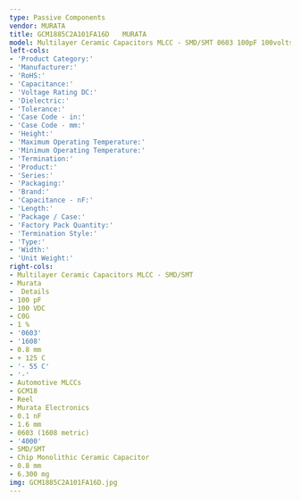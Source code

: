 ```yaml
---
type: Passive Components
vendor: MURATA
title: GCM1885C2A101FA16D　　MURATA
model: Multilayer Ceramic Capacitors MLCC - SMD/SMT 0603 100pF 100volts C0G 1%
left-cols:
- 'Product Category:'
- 'Manufacturer:'
- 'RoHS:'
- 'Capacitance:'
- 'Voltage Rating DC:'
- 'Dielectric:'
- 'Tolerance:'
- 'Case Code - in:'
- 'Case Code - mm:'
- 'Height:'
- 'Maximum Operating Temperature:'
- 'Minimum Operating Temperature:'
- 'Termination:'
- 'Product:'
- 'Series:'
- 'Packaging:'
- 'Brand:'
- 'Capacitance - nF:'
- 'Length:'
- 'Package / Case:'
- 'Factory Pack Quantity:'
- 'Termination Style:'
- 'Type:'
- 'Width:'
- 'Unit Weight:'
right-cols:
- Multilayer Ceramic Capacitors MLCC - SMD/SMT
- Murata
-  Details
- 100 pF
- 100 VDC
- C0G
- 1 %
- '0603'
- '1608'
- 0.8 mm
- + 125 C
- '- 55 C'
- '-'
- Automotive MLCCs
- GCM18
- Reel
- Murata Electronics
- 0.1 nF
- 1.6 mm
- 0603 (1608 metric)
- '4000'
- SMD/SMT
- Chip Monolithic Ceramic Capacitor
- 0.8 mm
- 6.300 mg
img: GCM1885C2A101FA16D.jpg
---
```

